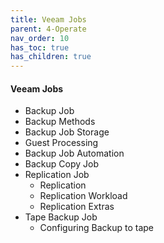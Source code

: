 ```yaml
---
title: Veeam Jobs
parent: 4-Operate
nav_order: 10
has_toc: true
has_children: true
---
```


#### Veeam Jobs
  * Backup Job
   * Backup Methods
   * Backup Job Storage
   * Guest Processing
   * Backup Job Automation
  * Backup Copy Job
  * Replication Job
    * Replication
    * Replication Workload
    * Replication Extras
  * Tape Backup Job
    * Configuring Backup to tape
